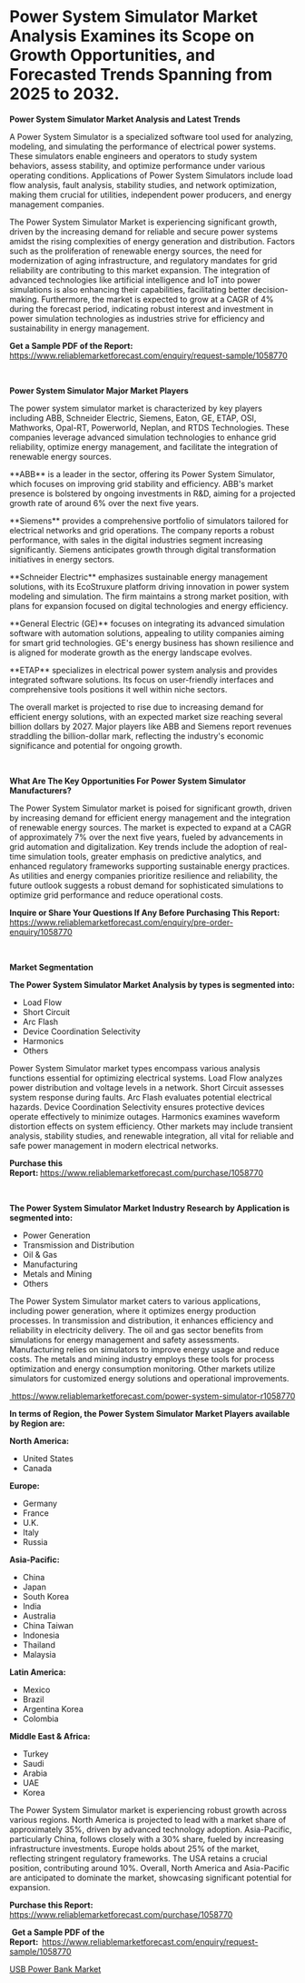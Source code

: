 <p><h1>Power System Simulator Market Analysis Examines its Scope on Growth Opportunities, and Forecasted Trends Spanning from 2025 to 2032.</h1></p><p><strong>Power System Simulator Market Analysis and Latest Trends</strong></p>
<p><p>A Power System Simulator is a specialized software tool used for analyzing, modeling, and simulating the performance of electrical power systems. These simulators enable engineers and operators to study system behaviors, assess stability, and optimize performance under various operating conditions. Applications of Power System Simulators include load flow analysis, fault analysis, stability studies, and network optimization, making them crucial for utilities, independent power producers, and energy management companies.</p><p>The Power System Simulator Market is experiencing significant growth, driven by the increasing demand for reliable and secure power systems amidst the rising complexities of energy generation and distribution. Factors such as the proliferation of renewable energy sources, the need for modernization of aging infrastructure, and regulatory mandates for grid reliability are contributing to this market expansion. The integration of advanced technologies like artificial intelligence and IoT into power simulations is also enhancing their capabilities, facilitating better decision-making. Furthermore, the market is expected to grow at a CAGR of 4% during the forecast period, indicating robust interest and investment in power simulation technologies as industries strive for efficiency and sustainability in energy management.</p></p>
<p><strong>Get a Sample PDF of the Report:&nbsp;</strong> <a href="https://www.reliablemarketforecast.com/enquiry/request-sample/1058770?utm_campaign=3089&utm_medium=2&utm_source=Github&utm_content=ia&utm_term=07042025&utm_id=power-system-simulator">https://www.reliablemarketforecast.com/enquiry/request-sample/1058770</a></p>
<p>&nbsp;</p>
<p><strong>Power System Simulator Major Market Players</strong></p>
<p><p>The power system simulator market is characterized by key players including ABB, Schneider Electric, Siemens, Eaton, GE, ETAP, OSI, Mathworks, Opal-RT, Powerworld, Neplan, and RTDS Technologies. These companies leverage advanced simulation technologies to enhance grid reliability, optimize energy management, and facilitate the integration of renewable energy sources.</p><p>**ABB** is a leader in the sector, offering its Power System Simulator, which focuses on improving grid stability and efficiency. ABB's market presence is bolstered by ongoing investments in R&D, aiming for a projected growth rate of around 6% over the next five years.</p><p>**Siemens** provides a comprehensive portfolio of simulators tailored for electrical networks and grid operations. The company reports a robust performance, with sales in the digital industries segment increasing significantly. Siemens anticipates growth through digital transformation initiatives in energy sectors.</p><p>**Schneider Electric** emphasizes sustainable energy management solutions, with its EcoStruxure platform driving innovation in power system modeling and simulation. The firm maintains a strong market position, with plans for expansion focused on digital technologies and energy efficiency.</p><p>**General Electric (GE)** focuses on integrating its advanced simulation software with automation solutions, appealing to utility companies aiming for smart grid technologies. GE's energy business has shown resilience and is aligned for moderate growth as the energy landscape evolves.</p><p>**ETAP** specializes in electrical power system analysis and provides integrated software solutions. Its focus on user-friendly interfaces and comprehensive tools positions it well within niche sectors.</p><p>The overall market is projected to rise due to increasing demand for efficient energy solutions, with an expected market size reaching several billion dollars by 2027. Major players like ABB and Siemens report revenues straddling the billion-dollar mark, reflecting the industry's economic significance and potential for ongoing growth.</p></p>
<p>&nbsp;</p>
<p><strong>What Are The Key Opportunities For Power System Simulator Manufacturers?</strong></p>
<p><p>The Power System Simulator market is poised for significant growth, driven by increasing demand for efficient energy management and the integration of renewable energy sources. The market is expected to expand at a CAGR of approximately 7% over the next five years, fueled by advancements in grid automation and digitalization. Key trends include the adoption of real-time simulation tools, greater emphasis on predictive analytics, and enhanced regulatory frameworks supporting sustainable energy practices. As utilities and energy companies prioritize resilience and reliability, the future outlook suggests a robust demand for sophisticated simulations to optimize grid performance and reduce operational costs.</p></p>
<p><strong>Inquire or Share Your Questions If Any Before Purchasing This Report:</strong> <a href="https://www.reliablemarketforecast.com/enquiry/pre-order-enquiry/1058770?utm_campaign=3089&utm_medium=2&utm_source=Github&utm_content=ia&utm_term=07042025&utm_id=power-system-simulator">https://www.reliablemarketforecast.com/enquiry/pre-order-enquiry/1058770</a></p>
<p>&nbsp;</p>
<p><strong>Market Segmentation</strong></p>
<p><strong>The Power System Simulator Market Analysis by types is segmented into:</strong></p>
<p><ul><li>Load Flow</li><li>Short Circuit</li><li>Arc Flash</li><li>Device Coordination Selectivity</li><li>Harmonics</li><li>Others</li></ul></p>
<p><p>Power System Simulator market types encompass various analysis functions essential for optimizing electrical systems. Load Flow analyzes power distribution and voltage levels in a network. Short Circuit assesses system response during faults. Arc Flash evaluates potential electrical hazards. Device Coordination Selectivity ensures protective devices operate effectively to minimize outages. Harmonics examines waveform distortion effects on system efficiency. Other markets may include transient analysis, stability studies, and renewable integration, all vital for reliable and safe power management in modern electrical networks.</p></p>
<p><strong>Purchase this Report:&nbsp;</strong><a href="https://www.reliablemarketforecast.com/purchase/1058770?utm_campaign=3089&utm_medium=2&utm_source=Github&utm_content=ia&utm_term=07042025&utm_id=power-system-simulator">https://www.reliablemarketforecast.com/purchase/1058770</a></p>
<p>&nbsp;</p>
<p><strong>The Power System Simulator Market Industry Research by Application is segmented into:</strong></p>
<p><ul><li>Power Generation</li><li>Transmission and Distribution</li><li>Oil & Gas</li><li>Manufacturing</li><li>Metals and Mining</li><li>Others</li></ul></p>
<p><p>The Power System Simulator market caters to various applications, including power generation, where it optimizes energy production processes. In transmission and distribution, it enhances efficiency and reliability in electricity delivery. The oil and gas sector benefits from simulations for energy management and safety assessments. Manufacturing relies on simulators to improve energy usage and reduce costs. The metals and mining industry employs these tools for process optimization and energy consumption monitoring. Other markets utilize simulators for customized energy solutions and operational improvements.</p></p>
<p><a href="https://www.reliablemarketforecast.com/power-system-simulator-r1058770?utm_campaign=3089&utm_medium=2&utm_source=Github&utm_content=ia&utm_term=07042025&utm_id=power-system-simulator">&nbsp;https://www.reliablemarketforecast.com/power-system-simulator-r1058770</a></p>
<p><strong>In terms of Region, the Power System Simulator Market Players available by Region are:</strong></p>
<p>
    <p> <strong> North America: </strong>
        <ul>
            <li>United States</li>
            <li>Canada</li>
        </ul>
        </p> 
    <p> <strong> Europe: </strong>
        <ul>
            <li>Germany</li>
            <li>France</li>
            <li>U.K.</li>
            <li>Italy</li>
            <li>Russia</li>
        </ul>
        </p> 
    <p> <strong> Asia-Pacific: </strong>
        <ul>
            <li>China</li>
            <li>Japan</li>
            <li>South Korea</li>
            <li>India</li>
            <li>Australia</li>
            <li>China Taiwan</li>
            <li>Indonesia</li>
            <li>Thailand</li>
            <li>Malaysia</li>
        </ul>
        </p> 
    <p> <strong> Latin America: </strong>
        <ul>
            <li>Mexico</li>
            <li>Brazil</li>
            <li>Argentina Korea</li>
            <li>Colombia</li>
        </ul>
        </p> 
    <p> <strong> Middle East & Africa: </strong>
        <ul>
            <li>Turkey</li>
            <li>Saudi</li>
            <li>Arabia</li>
            <li>UAE</li>
            <li>Korea</li>
        </ul>
    </p>
    </p>
<p><p>The Power System Simulator market is experiencing robust growth across various regions. North America is projected to lead with a market share of approximately 35%, driven by advanced technology adoption. Asia-Pacific, particularly China, follows closely with a 30% share, fueled by increasing infrastructure investments. Europe holds about 25% of the market, reflecting stringent regulatory frameworks. The USA retains a crucial position, contributing around 10%. Overall, North America and Asia-Pacific are anticipated to dominate the market, showcasing significant potential for expansion.</p></p>
<p><strong>Purchase this Report: </strong><a href="https://www.reliablemarketforecast.com/purchase/1058770?utm_campaign=3089&utm_medium=2&utm_source=Github&utm_content=ia&utm_term=07042025&utm_id=power-system-simulator">https://www.reliablemarketforecast.com/purchase/1058770</a></p>
<p>&nbsp;<strong>Get a Sample PDF of the Report:&nbsp;&nbsp;</strong><a href="https://www.reliablemarketforecast.com/enquiry/request-sample/1058770?utm_campaign=3089&utm_medium=2&utm_source=Github&utm_content=ia&utm_term=07042025&utm_id=power-system-simulator">https://www.reliablemarketforecast.com/enquiry/request-sample/1058770</a></p>
<p><strong></strong></p>
<p><p><a href="https://github.com/zitanebeibit9/Market-Research-Report-List-1/blob/main/usb-power-bank-market.md?utm_campaign=3089&utm_medium=2&utm_source=Github&utm_content=ia&utm_term=07042025&utm_id=power-system-simulator">USB Power Bank Market</a></p></p>